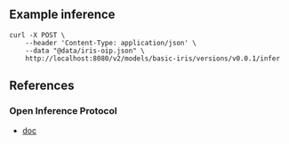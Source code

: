 

## Example inference

``` console
curl -X POST \
    --header 'Content-Type: application/json' \
    --data "@data/iris-oip.json" \
    http://localhost:8080/v2/models/basic-iris/versions/v0.0.1/infer
```



## References

### Open Inference Protocol
- [doc](https://github.com/kserve/open-inference-protocol/blob/main/specification/protocol/inference_rest.md)